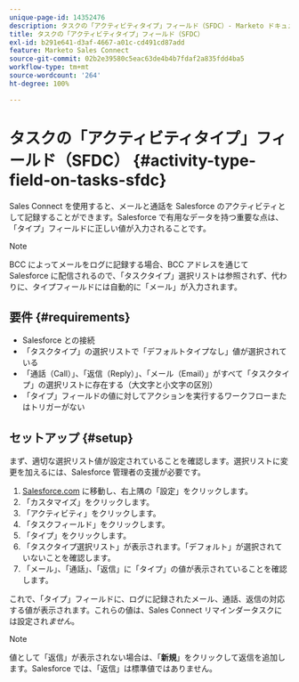 ```yaml
---
unique-page-id: 14352476
description: タスクの「アクティビティタイプ」フィールド（SFDC）- Marketo ドキュメント - 製品ドキュメント
title: タスクの「アクティビティタイプ」フィールド（SFDC）
exl-id: b291e641-d3af-4667-a01c-cd491cd87add
feature: Marketo Sales Connect
source-git-commit: 02b2e39580c5eac63de4b4b7fdaf2a835fdd4ba5
workflow-type: tm+mt
source-wordcount: '264'
ht-degree: 100%

---
```


# タスクの「アクティビティタイプ」フィールド（SFDC） {#activity-type-field-on-tasks-sfdc}

Sales Connect を使用すると、メールと通話を Salesforce のアクティビティとして記録することができます。Salesforce で有用なデータを持つ重要な点は、「タイプ」フィールドに正しい値が入力されることです。

>[!NOTE]
>
>BCC によってメールをログに記録する場合、BCC アドレスを通じて Salesforce に配信されるので、「タスクタイプ」選択リストは参照されず、代わりに、タイプフィールドには自動的に「メール」が入力されます。

## 要件 {#requirements}

* Salesforce との接続
* 「タスクタイプ」の選択リストで「デフォルトタイプなし」値が選択されている
* 「通話（Call）」、「返信（Reply）」、「メール（Email）」がすべて「タスクタイプ」の選択リストに存在する（大文字と小文字の区別）
* 「タイプ」フィールドの値に対してアクションを実行するワークフローまたはトリガーがない

## セットアップ {#setup}

まず、適切な選択リスト値が設定されていることを確認します。選択リストに変更を加えるには、Salesforce 管理者の支援が必要です。

1. [Salesforce.com](https://salesforce.com) に移動し、右上隅の「設定」をクリックします。
1. 「カスタマイズ」をクリックします。
1. 「アクティビティ」をクリックします。
1. 「タスクフィールド」をクリックします。
1. 「タイプ」をクリックします。
1. 「タスクタイプ選択リスト」が表示されます。「デフォルト」が選択されていないことを確認します。
1. 「メール」、「通話」、「返信」に「タイプ」の値が表示されていることを確認します。

これで、「タイプ」フィールドに、ログに記録されたメール、通話、返信の対応する値が表示されます。これらの値は、Sales Connect リマインダータスクには設定され&#x200B;_ません_。

>[!NOTE]
>
>値として「返信」が表示されない場合は、「**新規**」をクリックして返信を追加します。Salesforce では、「返信」は標準値ではありません。
